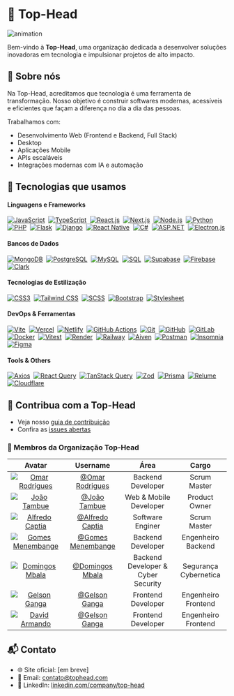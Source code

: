 # 🎯 Top-Head

<img src="https://user-images.githubusercontent.com/59142372/235149067-eff90953-4669-43ab-a986-3a6c4d845f0b.gif" alt="animation" />

Bem-vindo à **Top-Head**, uma organização dedicada a desenvolver soluções inovadoras em tecnologia e impulsionar projetos de alto impacto.

## 🚀 Sobre nós

Na Top-Head, acreditamos que tecnologia é uma ferramenta de transformação. Nosso objetivo é construir softwares modernas, acessíveis e eficientes que façam a diferença no dia a dia das pessoas.

Trabalhamos com:

- Desenvolvimento Web (Frontend e Backend, Full Stack)
- Desktop
- Aplicações Mobile
- APIs escaláveis
- Integrações modernas com IA e automação

## 🧠 Tecnologias que usamos

#### **Linguagens e Frameworks**

[![JavaScript](https://img.shields.io/badge/JavaScript-%23F7DF1E.svg?logo=javascript\&logoColor=black)](#) 
[![TypeScript](https://img.shields.io/badge/TypeScript-%23007ACC.svg?logo=typescript\&logoColor=white)](#) 
[![React.js](https://img.shields.io/badge/React.js-%2361DAFB.svg?logo=react\&logoColor=black)](#) 
[![Next.js](https://img.shields.io/badge/Next.js-%23000000.svg?logo=next.js\&logoColor=white)](#) 
[![Node.js](https://img.shields.io/badge/Node.js-%23339933.svg?logo=nodedotjs\&logoColor=white)](#) 
[![Python](https://img.shields.io/badge/Python-%233776AB.svg?logo=python\&logoColor=white)](#) 
[![PHP](https://img.shields.io/badge/PHP-%23777BB4.svg?logo=php\&logoColor=white)](#) 
[![Flask](https://img.shields.io/badge/Flask-%23000.svg?logo=flask\&logoColor=white)](#) 
[![Django](https://img.shields.io/badge/Django-%23092E20.svg?logo=django\&logoColor=white)](#) 
[![React Native](https://img.shields.io/badge/React_Native-%2361DAFB.svg?logo=react\&logoColor=black)](#) 
[![C#](https://img.shields.io/badge/C%23-%23239120.svg?logo=c-sharp\&logoColor=white)](#) 
[![ASP.NET](https://img.shields.io/badge/ASP.NET-%230078D7.svg?logo=dotnet\&logoColor=white)](#) 
[![Electron.js](https://img.shields.io/badge/Electron.js-%2320232a.svg?logo=electron\&logoColor=white)](#) 


#### **Bancos de Dados**

[![MongoDB](https://img.shields.io/badge/MongoDB-%2347A248.svg?logo=mongodb\&logoColor=white)](#) 
[![PostgreSQL](https://img.shields.io/badge/PostgreSQL-%23336791.svg?logo=postgresql\&logoColor=white)](#) 
[![MySQL](https://img.shields.io/badge/MySQL-%234479A1.svg?logo=mysql\&logoColor=white)](#) 
[![SQL](https://img.shields.io/badge/SQL-%230074C1.svg?logo=sqlite\&logoColor=white)](#) 
[![Supabase](https://img.shields.io/badge/Supabase-%2300E39F.svg?logo=supabase\&logoColor=white)](#) 
[![Firebase](https://img.shields.io/badge/Firebase-%23039BE5.svg?logo=firebase\&logoColor=white)](#) 
[![Clark](https://img.shields.io/badge/Clark-%23000000.svg?logo=data\&logoColor=white)](#) 

#### **Tecnologias de Estilização**

[![CSS3](https://img.shields.io/badge/CSS3-%231572B6.svg?logo=css3\&logoColor=white)](#) 
[![Tailwind CSS](https://img.shields.io/badge/Tailwind_CSS-%2306B6D4.svg?logo=tailwindcss\&logoColor=white)](#) 
[![SCSS](https://img.shields.io/badge/SCSS-%23CC6699.svg?logo=sass\&logoColor=white)](#) 
[![Bootstrap](https://img.shields.io/badge/Bootstrap-%237952B3.svg?logo=bootstrap\&logoColor=white)](#) 
[![Stylesheet](https://img.shields.io/badge/Stylesheet-%23000000.svg?logo=stylelint\&logoColor=white)](#)

#### **DevOps & Ferramentas**

[![Vite](https://img.shields.io/badge/Vite-%23646CFF.svg?logo=vite\&logoColor=white)](#) 
[![Vercel](https://img.shields.io/badge/Vercel-%23000000.svg?logo=vercel\&logoColor=white)](#) 
[![Netlify](https://img.shields.io/badge/Netlify-%2300C7B7.svg?logo=netlify\&logoColor=white)](#) 
[![GitHub Actions](https://img.shields.io/badge/GitHub_Actions-%232671E5.svg?logo=githubactions\&logoColor=white)](#) 
[![Git](https://img.shields.io/badge/Git-%23F05033.svg?logo=git\&logoColor=white)](#) 
[![GitHub](https://img.shields.io/badge/GitHub-%23181717.svg?logo=github\&logoColor=white)](#) 
[![GitLab](https://img.shields.io/badge/GitLab-%23FC6D26.svg?logo=gitlab\&logoColor=white)](#) 
[![Docker](https://img.shields.io/badge/Docker-%230db7ed.svg?logo=docker\&logoColor=white)](#) 
[![Vitest](https://img.shields.io/badge/Vitest-%23252525.svg?logo=vitest\&logoColor=yellow)](#) 
[![Render](https://img.shields.io/badge/Render-%2300C7B7.svg?logo=render\&logoColor=white)](#) 
[![Railway](https://img.shields.io/badge/Railway-%230B0D0E.svg?logo=railway\&logoColor=white)](#) 
[![Aiven](https://img.shields.io/badge/Aiven-%23EF3AAB.svg?logo=aiven\&logoColor=white)](#) 
[![Postman](https://img.shields.io/badge/Postman-%23FF6C37.svg?logo=postman\&logoColor=white)](#) 
[![Insomnia](https://img.shields.io/badge/Insomnia-%233841D9.svg?logo=insomnia\&logoColor=white)](#) 
[![Figma](https://img.shields.io/badge/Figma-%23F24E1E.svg?logo=figma\&logoColor=white)](#)

#### **Tools & Others**

[![Axios](https://img.shields.io/badge/Axios-%230072C6.svg?logo=axios\&logoColor=white)](#) 
[![React Query](https://img.shields.io/badge/React_Query-%23FF4154.svg?logo=reactquery\&logoColor=white)](#) 
[![TanStack Query](https://img.shields.io/badge/TanStack_Query-%23FF4154.svg?logo=reactquery\&logoColor=white)](#) 
[![Zod](https://img.shields.io/badge/Zod-%23000000.svg?logo=zod\&logoColor=white)](#) 
[![Prisma](https://img.shields.io/badge/Prisma-%23004B50.svg?logo=prisma\&logoColor=white)](#) 
[![Relume](https://img.shields.io/badge/Relume-%23111111.svg?logo=data\&logoColor=white)](#) 
[![Cloudflare](https://img.shields.io/badge/Cloudflare-%23F38020.svg?logo=cloudflare\&logoColor=white)](#) 

## 🤝 Contribua com a Top-Head

- Veja nosso [guia de contribuição](https://github.com/Top-Head/CONTRIBUTING.md)
- Confira as [issues abertas](https://github.com/Top-Head/issues)

### 👥 Membros da Organização Top‑Head

|                                                  Avatar                                                  |                        Username                        |                Área                |           Cargo           |
| :------------------------------------------------------------------------------------------------------: | :----------------------------------------------------: | :--------------------------------: | :-----------------------: |
|      [![Omar Rodrigues](https://github.com/omariscode.png?size=100)](https://github.com/omariscode)      |    [@Omar Rodrigues](https://github.com/omariscode)    |        Backend Developer       |            Scrum Master         |
|       [![João Tambue](https://github.com/joao-tambue.png?size=100)](https://github.com/joao-tambue)      |     [@João Tambue](https://github.com/joao-tambue)     |       Web & Mobile Developer       |            Product Owner            |
| [![Alfredo Captia](https://github.com/Alfredo-capitia.png?size=100)](https://github.com/Alfredo-capitia) |  [@Alfredo Captia](https://github.com/Alfredo-capitia) |         Software Enginer|   Scrum Master    |
| [![Gomes Menembange](https://github.com/GomesMenembage.png?size=100)](https://github.com/GomesMenembage) | [@Gomes Menembange](https://github.com/GomesMenembage) |          Backend Developer         |     Engenheiro Backend    |
| [![Domingos Mbala](https://github.com/Black-machine09.png?size=100)](https://github.com/Black-machine09) |  [@Domingos Mbala](https://github.com/Black-machine09) | Backend Developer & Cyber Security | Segurança Cybernetica |
| [![Gelson Ganga](https://github.com/gelsonganga1.png?size=100)](https://github.com/gelsonganga1) |  [@Gelson Ganga](https://github.com/gelsonganga1) | Frontend Developer | Engenheiro Frontend |
| [![David Armando](https://github.com/gelsonganga1.png?size=100)](https://github.com/gelsonganga1) |  [@Gelson Ganga](https://github.com/gelsonganga1) | Frontend Developer | Engenheiro Frontend |


## 📬 Contato

- 🌐 Site oficial: [em breve]
- 📧 Email: contato@tophead.com
- 💼 LinkedIn: [linkedin.com/company/top-head](https://linkedin.com/company/top-head)


